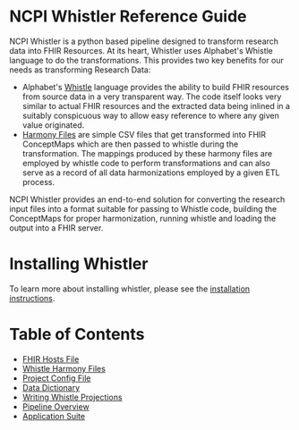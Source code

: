 # NCPI Whistler Reference Guide
NCPI Whistler is a python based pipeline designed to transform research data into FHIR Resources. At its heart, Whistler uses Alphabet's Whistle language to do the transformations. This provides two key benefits for our needs as transforming Research Data:

- Alphabet's [Whistle](/whistle) language provides the ability to build FHIR resources from source data in a very transparent way. The code itself looks very similar to actual FHIR resources and the extracted data being inlined in a suitably conspicuous way to allow easy reference to where any given value originated. 
- [Harmony Files](/harmony) are simple CSV files that get transformed into FHIR ConceptMaps which are then passed to whistle during the transformation. The mappings produced by these harmony files are employed by whistle code to perform transformations and can also serve as a record of all data harmonizations employed by a given ETL process.

NCPI Whistler provides an end-to-end solution for converting the research input files into a format suitable for passing to Whistle code, building the ConceptMaps for proper harmonization, running whistle and loading the output into a FHIR server.  

# Installing Whistler
To learn more about installing whistler, please see the [installation instructions](/installation).

# Table of Contents
* [FHIR Hosts File](/ref/fhir_hosts)
* [Whistle Harmony Files](/ref/harmony_files)
* [Project Config File](/ref/project_config)
* [Data Dictionary](/ref/data_dictionary)
* [Writing Whistle Projections](/ref/whistle_projections)
* [Pipeline Overview](/ref/pipeline_overview)
* [Application Suite](/ref/suite)